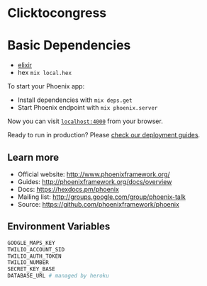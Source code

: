 # Clicktocongress

# Basic Dependencies
* [elixir](http://elixir-lang.org/)
* hex `mix local.hex`

To start your Phoenix app:

  * Install dependencies with `mix deps.get`
  * Start Phoenix endpoint with `mix phoenix.server`

Now you can visit [`localhost:4000`](http://localhost:4000) from your browser.

Ready to run in production? Please [check our deployment guides](http://www.phoenixframework.org/docs/deployment).

## Learn more

  * Official website: http://www.phoenixframework.org/
  * Guides: http://phoenixframework.org/docs/overview
  * Docs: https://hexdocs.pm/phoenix
  * Mailing list: http://groups.google.com/group/phoenix-talk
  * Source: https://github.com/phoenixframework/phoenix
  
## Environment Variables
```sh
GOOGLE_MAPS_KEY
TWILIO_ACCOUNT_SID
TWILIO_AUTH_TOKEN
TWILIO_NUMBER
SECRET_KEY_BASE
DATABASE_URL # managed by heroku
```
